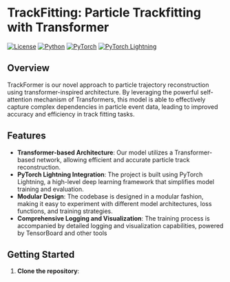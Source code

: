 # TrackFitting: Particle Trackfitting with Transformer 

[![License](https://img.shields.io/badge/License-Apache%202.0-blue.svg)](https://opensource.org/licenses/Apache-2.0)
[![Python](https://img.shields.io/badge/Python-3.7%2B-green.svg)](https://www.python.org/)
[![PyTorch](https://img.shields.io/badge/PyTorch-1.10%2B-orange.svg)](https://pytorch.org/)
[![PyTorch Lightning](https://img.shields.io/badge/PyTorch%20Lightning-1.6%2B-purple.svg)](https://www.pytorchlightning.ai/)

## Overview

TrackFormer is our novel approach to particle trajectory reconstruction using transformer-inspired architecture. By leveraging the powerful self-attention mechanism of Transformers, this model is able to effectively capture complex dependencies in particle event data, leading to improved accuracy and efficiency in track fitting tasks.

## Features

- **Transformer-based Architecture**: Our model utilizes a Transformer-based network, allowing efficient and accurate particle track reconstruction.
- **PyTorch Lightning Integration**: The project is built using PyTorch Lightning, a high-level deep learning framework that simplifies model training and evaluation.
- **Modular Design**: The codebase is designed in a modular fashion, making it easy to experiment with different model architectures, loss functions, and training strategies.
- **Comprehensive Logging and Visualization**: The training process is accompanied by detailed logging and visualization capabilities, powered by TensorBoard and other tools

## Getting Started

1. **Clone the repository**:
